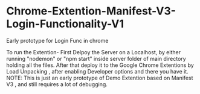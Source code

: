 # Chrome-Extention-Manifest-V3-Login-Functionality-V1
Early prototype for Login Func in chrome 

To run the Extention- First Delpoy the Server on a Localhost, by either running "nodemon" or "npm start" inside server folder of main directory holding all the files.
After that deploy it to the Google Chrome Extentions by Load Unpacking , after enabling Developer options and there you have it.
NOTE: This is just an early prototype of Demo Extention based on Manifest V3 , and still requires a lot of debugging.
